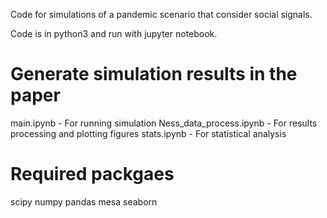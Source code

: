 Code for simulations of a pandemic scenario that consider social signals.

Code is in python3 and run with jupyter notebook.

# Generate simulation results in the paper

main.ipynb - For running simulation
Ness_data_process.ipynb - For results processing and plotting figures
stats.ipynb - For statistical analysis

# Required packgaes

scipy 
numpy
pandas
mesa
seaborn

